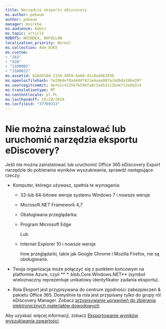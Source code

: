 ```yaml
---
title: Narzędzie eksportu eDiscovery
ms.author: pebaum
author: pebaum
manager: mnirkhe
ms.audience: Admin
ms.topic: article
ROBOTS: NOINDEX, NOFOLLOW
localization_priority: Normal
ms.collection: Adm_O365
ms.custom:
- "263"
- "928"
- "1100001"
- "3100022"
ms.assetid: b16d310d-1134-4959-be68-d1c0ad463930
ms.openlocfilehash: 7e2964ef0a44ddf421e4aae007acbdbda196e20f
ms.sourcegitcommit: defe2c412567b596fa8c3ab52111bde712ebb314
ms.translationtype: MT
ms.contentlocale: pl-PL
ms.lasthandoff: 10/29/2019
ms.locfileid: "37769313"
---
```

# <a name="cant-install-or-run-the-ediscovery-export-tool"></a>Nie można zainstalować lub uruchomić narzędzia eksportu eDiscovery?

Jeśli nie można zainstalować lub uruchomić Office 365 eDiscovery Export narzędzie do pobierania wyników wyszukiwania, sprawdź następujące rzeczy:
  
- Komputer, którego używasz, spełnia te wymagania:

  - 32-lub 64-bitowe wersje systemu Windows 7 i nowsze wersje

  - Microsoft.NET Framework 4,7

  - Obsługiwana przeglądarka:

  - Program Microsoft Edge

    Lub

  - Internet Explorer 10 i nowsze wersje

    Inne przeglądarki, takie jak Google Chrome i Mozilla Firefox, nie są obsługiwane.

- Twoja organizacja może połączyć się z punktem końcowym na platformie Azure, czyli ** \*. blob.Core.Windows.NET** (symbol wieloznaczny reprezentuje unikatowy identyfikator zadania eksportu).

- Rola Eksport jest przypisywana do centrum zgodności zabezpieczeń &amp; pakietu Office 365. Domyślnie ta rola jest przypisany tylko do grupy ról eDiscovery Manager. Zobacz [przypisywanie uprawnień do zbierania elektronicznych materiałów dowodowych](https://docs.microsoft.com/office365/securitycompliance/assign-ediscovery-permissions).

Aby uzyskać więcej informacji, zobacz [Eksportowanie wyników wyszukiwania zawartości](https://docs.microsoft.com/office365/securitycompliance/export-search-results).
  